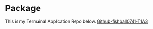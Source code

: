 # Package

This is my Termainal Application Repo below. 
[Github-fishball0741-T1A3](https://https://github.com/fishball0741/T1A3/)
